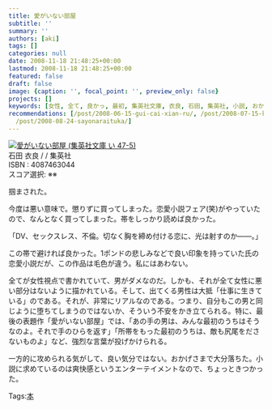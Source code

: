 ```yaml
---
title: 愛がいない部屋
subtitle: ''
summary: ''
authors: [aki]
tags: []
categories: null
date: 2008-11-18 21:48:25+00:00
lastmod: 2008-11-18 21:48:25+00:00
featured: false
draft: false
image: {caption: '', focal_point: '', preview_only: false}
projects: []
keywords: [女性, 全て, 良かっ, 最初, 集英社文庫, 衣良, 石田, 集英社, 小説, おかげさま]
recommendations: [/post/2008-06-15-gui-cai-xian-ru/, /post/2008-07-15-kupidonoe-xi-hong-yu-oisiikohinoru-refang-meng-noatosaki/,
  /post/2008-08-24-sayonaraituka/]
---
```

![](https://ecx.images-amazon.com/images/I/41Tyfb9Ys6L._SL160_.jpg)[愛がいない部屋 (集英社文庫 い 47-5)](http://item.excite.co.jp/detail/ASIN_4087463044)  
石田 衣良 / / 集英社  
ISBN : 4087463044  
スコア選択: ※※  
  
掴まされた。  
  
今度は悪い意味で。懲りずに買ってしまった。恋愛小説フェア(笑)がやっていたので、なんとなく買ってしまった。帯をしっかり読めば良かった。  
  
「DV、セックスレス、不倫。切なく胸を締め付ける恋に、光は射すのか――。」  
  
この帯で避ければ良かった。1ポンドの悲しみなどで良い印象を持っていた氏の恋愛小説だが、この作品は毛色が違う。私にはあわない。  
  
全てが女性視点で書かれていて、男がダメなのだ。しかも、それが全て女性に悪い部分はないように描かれている。そして、出てくる男性は大抵「仕事に生きている」のである。それが、非常にリアルなのである。つまり、自分もこの男と同じように堕ちてしまうのではないか、そういう不安をかき立てられる。特に、最後の表題作「愛がいない部屋」では、「あの手の男は、みんな最初のうちはそうなのよ。それで手のひらを返す」「所帯をもった最初のうちは、敵も尻尾をださないものよ」など、強烈な言葉が投げかけられる。  
  
一方的に攻められる気がして、良い気分ではない。おかげさまで大分落ちた。小説に求めているのは爽快感というエンターテイメントなので、ちょっときつかった。

Tags:[本](http://mrk0369.exblog.jp/tags/%E6%9C%AC/) 

